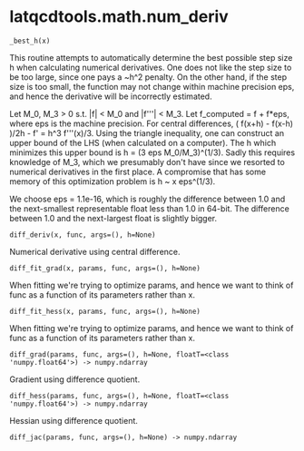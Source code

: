 latqcdtools.math.num_deriv
=============

`_best_h(x)`

This routine attempts to automatically determine the best possible step size h when calculating numerical
derivatives. One does not like the step size to be too large, since one pays a ~h^2 penalty. On the other hand,
if the step size is too small, the function may not change within machine precision eps, and hence the derivative
will be incorrectly estimated.

Let M_0, M_3 > 0 s.t. |f| < M_0 and |f'''| < M_3. Let f_computed = f + f*eps, where eps is the machine precision.
For central differences,
    ( f(x+h) - f(x-h) )/2h - f' = h^3 f'''(x)/3.
Using the triangle inequality, one can construct an upper bound of the LHS (when calculated on a computer). The h
which minimizes this upper bound is
    h = (3 eps M_0/M_3)^(1/3).
Sadly this requires knowledge of M_3, which we presumably don't have since we resorted to numerical derivatives in
the first place. A compromise that has some memory of this optimization problem is
    h ~ x eps^(1/3).

We choose eps = 1.1e-16, which is roughly the difference between 1.0 and the next-smallest representable float less
than 1.0 in 64-bit. The difference between 1.0 and the next-largest float is slightly bigger. 

`diff_deriv(x, func, args=(), h=None)`

Numerical derivative using central difference. 

`diff_fit_grad(x, params, func, args=(), h=None)`

When fitting we're trying to optimize params, and hence we want to think of func as a function of
its parameters rather than x. 

`diff_fit_hess(x, params, func, args=(), h=None)`

When fitting we're trying to optimize params, and hence we want to think of func as a function of
its parameters rather than x. 

`diff_grad(params, func, args=(), h=None, floatT=<class 'numpy.float64'>) -> numpy.ndarray`

Gradient using difference quotient. 

`diff_hess(params, func, args=(), h=None, floatT=<class 'numpy.float64'>) -> numpy.ndarray`

Hessian using difference quotient. 

`diff_jac(params, func, args=(), h=None) -> numpy.ndarray`


